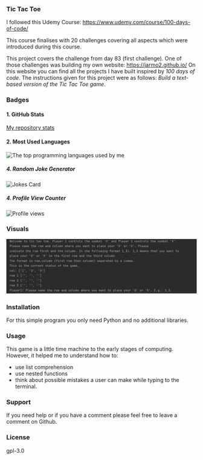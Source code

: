 ### Tic Tac Toe

I followed this Udemy Course: https://www.udemy.com/course/100-days-of-code/

This course finalises with 20 challenges covering all aspects which were introduced during this course.

This project covers the challenge from day 83 (first challenge). One of those challenges was building my own website:
https://jarmo2.github.io/ 
On this website you can find all the projects I have built inspired by _100 days of code_.
The instructions given for this project were as follows:
_Build a text-based version of the Tic Tac Toe game._

### Badges

#### 1. GitHub Stats
[My repository stats](https://github-readme-stats.vercel.app/api?username=Jarmo2&show_icons=true)
#### 2. Most Used Languages
![The top programming languages used by me](https://github-readme-stats.vercel.app/api/top-langs/?username=Jarmo2&theme=blue-green)

##### 4. Random Joke Generator
![Jokes Card](https://readme-jokes.vercel.app/api)

##### 4. Profile View Counter
![Profile views](https://komarev.com/ghpvc/?username=Jarmo2)

### Visuals
![img.png](screenshot.png)

### Installation

For this simple program you only need Python and no additional libraries.

### Usage

This game is a little time machine to the early stages of computing. However, it helped me to understand how to:
- use list comprehension
- use nested functions
- think about possible mistakes a user can make while typing to the terminal.

### Support

If you need help or if you have a comment please feel free to leave a comment on Github.


### License

gpl-3.0